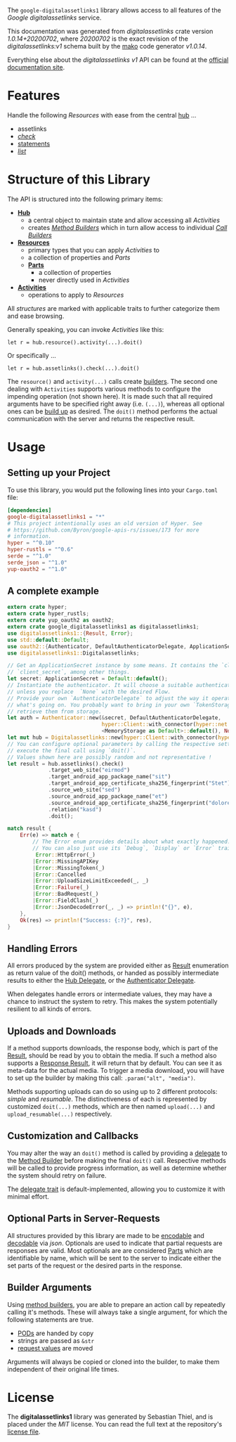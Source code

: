 <!---
DO NOT EDIT !
This file was generated automatically from 'src/mako/api/README.md.mako'
DO NOT EDIT !
-->
The `google-digitalassetlinks1` library allows access to all features of the *Google digitalassetlinks* service.

This documentation was generated from *digitalassetlinks* crate version *1.0.14+20200702*, where *20200702* is the exact revision of the *digitalassetlinks:v1* schema built by the [mako](http://www.makotemplates.org/) code generator *v1.0.14*.

Everything else about the *digitalassetlinks* *v1* API can be found at the
[official documentation site](https://developers.google.com/digital-asset-links/).
# Features

Handle the following *Resources* with ease from the central [hub](https://docs.rs/google-digitalassetlinks1/1.0.14+20200702/google_digitalassetlinks1/struct.Digitalassetlinks.html) ... 

* assetlinks
 * [*check*](https://docs.rs/google-digitalassetlinks1/1.0.14+20200702/google_digitalassetlinks1/struct.AssetlinkCheckCall.html)
* [statements](https://docs.rs/google-digitalassetlinks1/1.0.14+20200702/google_digitalassetlinks1/struct.Statement.html)
 * [*list*](https://docs.rs/google-digitalassetlinks1/1.0.14+20200702/google_digitalassetlinks1/struct.StatementListCall.html)




# Structure of this Library

The API is structured into the following primary items:

* **[Hub](https://docs.rs/google-digitalassetlinks1/1.0.14+20200702/google_digitalassetlinks1/struct.Digitalassetlinks.html)**
    * a central object to maintain state and allow accessing all *Activities*
    * creates [*Method Builders*](https://docs.rs/google-digitalassetlinks1/1.0.14+20200702/google_digitalassetlinks1/trait.MethodsBuilder.html) which in turn
      allow access to individual [*Call Builders*](https://docs.rs/google-digitalassetlinks1/1.0.14+20200702/google_digitalassetlinks1/trait.CallBuilder.html)
* **[Resources](https://docs.rs/google-digitalassetlinks1/1.0.14+20200702/google_digitalassetlinks1/trait.Resource.html)**
    * primary types that you can apply *Activities* to
    * a collection of properties and *Parts*
    * **[Parts](https://docs.rs/google-digitalassetlinks1/1.0.14+20200702/google_digitalassetlinks1/trait.Part.html)**
        * a collection of properties
        * never directly used in *Activities*
* **[Activities](https://docs.rs/google-digitalassetlinks1/1.0.14+20200702/google_digitalassetlinks1/trait.CallBuilder.html)**
    * operations to apply to *Resources*

All *structures* are marked with applicable traits to further categorize them and ease browsing.

Generally speaking, you can invoke *Activities* like this:

```Rust,ignore
let r = hub.resource().activity(...).doit()
```

Or specifically ...

```ignore
let r = hub.assetlinks().check(...).doit()
```

The `resource()` and `activity(...)` calls create [builders][builder-pattern]. The second one dealing with `Activities` 
supports various methods to configure the impending operation (not shown here). It is made such that all required arguments have to be 
specified right away (i.e. `(...)`), whereas all optional ones can be [build up][builder-pattern] as desired.
The `doit()` method performs the actual communication with the server and returns the respective result.

# Usage

## Setting up your Project

To use this library, you would put the following lines into your `Cargo.toml` file:

```toml
[dependencies]
google-digitalassetlinks1 = "*"
# This project intentionally uses an old version of Hyper. See
# https://github.com/Byron/google-apis-rs/issues/173 for more
# information.
hyper = "^0.10"
hyper-rustls = "^0.6"
serde = "^1.0"
serde_json = "^1.0"
yup-oauth2 = "^1.0"
```

## A complete example

```Rust
extern crate hyper;
extern crate hyper_rustls;
extern crate yup_oauth2 as oauth2;
extern crate google_digitalassetlinks1 as digitalassetlinks1;
use digitalassetlinks1::{Result, Error};
use std::default::Default;
use oauth2::{Authenticator, DefaultAuthenticatorDelegate, ApplicationSecret, MemoryStorage};
use digitalassetlinks1::Digitalassetlinks;

// Get an ApplicationSecret instance by some means. It contains the `client_id` and 
// `client_secret`, among other things.
let secret: ApplicationSecret = Default::default();
// Instantiate the authenticator. It will choose a suitable authentication flow for you, 
// unless you replace  `None` with the desired Flow.
// Provide your own `AuthenticatorDelegate` to adjust the way it operates and get feedback about 
// what's going on. You probably want to bring in your own `TokenStorage` to persist tokens and
// retrieve them from storage.
let auth = Authenticator::new(&secret, DefaultAuthenticatorDelegate,
                              hyper::Client::with_connector(hyper::net::HttpsConnector::new(hyper_rustls::TlsClient::new())),
                              <MemoryStorage as Default>::default(), None);
let mut hub = Digitalassetlinks::new(hyper::Client::with_connector(hyper::net::HttpsConnector::new(hyper_rustls::TlsClient::new())), auth);
// You can configure optional parameters by calling the respective setters at will, and
// execute the final call using `doit()`.
// Values shown here are possibly random and not representative !
let result = hub.assetlinks().check()
             .target_web_site("eirmod")
             .target_android_app_package_name("sit")
             .target_android_app_certificate_sha256_fingerprint("Stet")
             .source_web_site("sed")
             .source_android_app_package_name("et")
             .source_android_app_certificate_sha256_fingerprint("dolores")
             .relation("kasd")
             .doit();

match result {
    Err(e) => match e {
        // The Error enum provides details about what exactly happened.
        // You can also just use its `Debug`, `Display` or `Error` traits
         Error::HttpError(_)
        |Error::MissingAPIKey
        |Error::MissingToken(_)
        |Error::Cancelled
        |Error::UploadSizeLimitExceeded(_, _)
        |Error::Failure(_)
        |Error::BadRequest(_)
        |Error::FieldClash(_)
        |Error::JsonDecodeError(_, _) => println!("{}", e),
    },
    Ok(res) => println!("Success: {:?}", res),
}

```
## Handling Errors

All errors produced by the system are provided either as [Result](https://docs.rs/google-digitalassetlinks1/1.0.14+20200702/google_digitalassetlinks1/enum.Result.html) enumeration as return value of 
the doit() methods, or handed as possibly intermediate results to either the 
[Hub Delegate](https://docs.rs/google-digitalassetlinks1/1.0.14+20200702/google_digitalassetlinks1/trait.Delegate.html), or the [Authenticator Delegate](https://docs.rs/yup-oauth2/*/yup_oauth2/trait.AuthenticatorDelegate.html).

When delegates handle errors or intermediate values, they may have a chance to instruct the system to retry. This 
makes the system potentially resilient to all kinds of errors.

## Uploads and Downloads
If a method supports downloads, the response body, which is part of the [Result](https://docs.rs/google-digitalassetlinks1/1.0.14+20200702/google_digitalassetlinks1/enum.Result.html), should be
read by you to obtain the media.
If such a method also supports a [Response Result](https://docs.rs/google-digitalassetlinks1/1.0.14+20200702/google_digitalassetlinks1/trait.ResponseResult.html), it will return that by default.
You can see it as meta-data for the actual media. To trigger a media download, you will have to set up the builder by making
this call: `.param("alt", "media")`.

Methods supporting uploads can do so using up to 2 different protocols: 
*simple* and *resumable*. The distinctiveness of each is represented by customized 
`doit(...)` methods, which are then named `upload(...)` and `upload_resumable(...)` respectively.

## Customization and Callbacks

You may alter the way an `doit()` method is called by providing a [delegate](https://docs.rs/google-digitalassetlinks1/1.0.14+20200702/google_digitalassetlinks1/trait.Delegate.html) to the 
[Method Builder](https://docs.rs/google-digitalassetlinks1/1.0.14+20200702/google_digitalassetlinks1/trait.CallBuilder.html) before making the final `doit()` call. 
Respective methods will be called to provide progress information, as well as determine whether the system should 
retry on failure.

The [delegate trait](https://docs.rs/google-digitalassetlinks1/1.0.14+20200702/google_digitalassetlinks1/trait.Delegate.html) is default-implemented, allowing you to customize it with minimal effort.

## Optional Parts in Server-Requests

All structures provided by this library are made to be [encodable](https://docs.rs/google-digitalassetlinks1/1.0.14+20200702/google_digitalassetlinks1/trait.RequestValue.html) and 
[decodable](https://docs.rs/google-digitalassetlinks1/1.0.14+20200702/google_digitalassetlinks1/trait.ResponseResult.html) via *json*. Optionals are used to indicate that partial requests are responses 
are valid.
Most optionals are are considered [Parts](https://docs.rs/google-digitalassetlinks1/1.0.14+20200702/google_digitalassetlinks1/trait.Part.html) which are identifiable by name, which will be sent to 
the server to indicate either the set parts of the request or the desired parts in the response.

## Builder Arguments

Using [method builders](https://docs.rs/google-digitalassetlinks1/1.0.14+20200702/google_digitalassetlinks1/trait.CallBuilder.html), you are able to prepare an action call by repeatedly calling it's methods.
These will always take a single argument, for which the following statements are true.

* [PODs][wiki-pod] are handed by copy
* strings are passed as `&str`
* [request values](https://docs.rs/google-digitalassetlinks1/1.0.14+20200702/google_digitalassetlinks1/trait.RequestValue.html) are moved

Arguments will always be copied or cloned into the builder, to make them independent of their original life times.

[wiki-pod]: http://en.wikipedia.org/wiki/Plain_old_data_structure
[builder-pattern]: http://en.wikipedia.org/wiki/Builder_pattern
[google-go-api]: https://github.com/google/google-api-go-client

# License
The **digitalassetlinks1** library was generated by Sebastian Thiel, and is placed 
under the *MIT* license.
You can read the full text at the repository's [license file][repo-license].

[repo-license]: https://github.com/Byron/google-apis-rsblob/master/LICENSE.md
